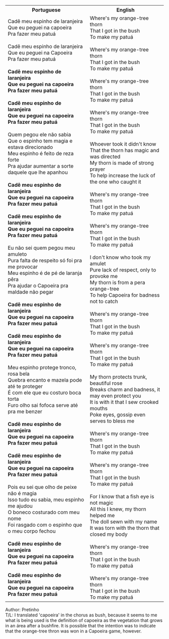 <table class="capoeira-table">
    <tr class="header-row">
        <th>Portuguese</th>
        <th>English</th>
    </tr>
    <tr>
        <td>Cadê meu espinho de laranjeira<br>
Que eu peguei na capoeira<br>
Pra fazer meu patuá<br>
<br>
Cadê meu espinho de laranjeira<br>
Que eu peguei na Capoeira<br>
Pra fazer meu patuá<br>
<br>
<strong>Cadê meu espinho de laranjeira<br>
Que eu peguei na capoeira<br>
Pra fazer meu patuá<br>
<br>
Cadê meu espinho de laranjeira<br>
Que eu peguei na capoeira<br>
Pra fazer meu patuá</strong><br>
<br>
Quem pegou ele não sabia<br>
Que o espinho tem magia e estava direcionado<br>
Meu espinho é feito de reza forte<br>
Pra ajudar aumentar a sorte daquele que lhe apanhou<br>
<br>
<strong>Cadê meu espinho de laranjeira<br>
Que eu peguei na capoeira<br>
Pra fazer meu patuá<br>
<br>
Cadê meu espinho de laranjeira<br>
Que eu peguei na capoeira<br>
Pra fazer meu patuá</strong><br>
<br>
Eu não sei quem pegou meu amuleto<br>
Pura falta de respeito só foi pra me provocar<br>
Meu espinho é de pé de laranja pêra<br>
Pra ajudar o Capoeira pra maldade não pegar<br>
<br>
<strong>Cadê meu espinho de laranjeira<br>
Que eu peguei na capoeira<br>
Pra fazer meu patuá<br>
<br>
Cadê meu espinho de laranjeira<br>
Que eu peguei na capoeira<br>
Pra fazer meu patuá</strong><br>
<br>
Meu espinho protege tronco, rosa bela<br>
Quebra encanto e mazela pode até te proteger<br>
É com ele que eu costuro boca torta<br>
Furo olho sai fofoca serve até pra me benzer<br>
<br>
<strong>Cadê meu espinho de laranjeira<br>
Que eu peguei na capoeira<br>
Pra fazer meu patuá<br>
<br>
Cadê meu espinho de laranjeira<br>
Que eu peguei na capoeira<br>
Pra fazer meu patuá</strong><br>
<br>
Pois eu sei que olho de peixe não é magia<br>
Isso tudo eu sabia, meu espinho me ajudou<br>
O boneco costurado com meu nome<br>
Foi rasgado com o espinho que o meu corpo fechou<br>
<br>
<strong>Cadê meu espinho de laranjeira<br>
Que eu peguei na capoeira<br>
Pra fazer meu patuá<br>
<br>
Cadê meu espinho de laranjeira<br>
Que eu peguei na capoeira<br>
Pra fazer meu patuá</strong></td>
        <td>Where's my orange-tree thorn<br>
That I got in the bush<br>
To make my patuá<br>
<br>
Where's my orange-tree thorn<br>
That I got in the bush<br>
To make my patuá<br>
<br>
Where's my orange-tree thorn<br>
That I got in the bush<br>
To make my patuá<br>
<br>
Where's my orange-tree thorn<br>
That I got in the bush<br>
To make my patuá<br>
<br>
Whoever took it didn't know<br>
That the thorn has magic and was directed<br>
My thorn is made of strong prayer<br>
To help increase the luck of the one who caught it<br>
<br>
Where's my orange-tree thorn<br>
That I got in the bush<br>
To make my patuá<br>
<br>
Where's my orange-tree thorn<br>
That I got in the bush<br>
To make my patuá<br>
<br>
I don't know who took my amulet<br>
Pure lack of respect, only to provoke me<br>
My thorn is from a pera orange-tree<br>
To help Capoeira for badness not to catch<br>
<br>
Where's my orange-tree thorn<br>
That I got in the bush<br>
To make my patuá<br>
<br>
Where's my orange-tree thorn<br>
That I got in the bush<br>
To make my patuá<br>
<br>
My thorn protects trunk, beautiful rose<br>
Breaks charm and badness, it may even protect you<br>
It is with it that I sew crooked mouths<br>
Poke eyes, gossip even serves to bless me<br>
<br>
Where's my orange-tree thorn<br>
That I got in the bush<br>
To make my patuá<br>
<br>
Where's my orange-tree thorn<br>
That I got in the bush<br>
To make my patuá<br>
<br>
For I know that a fish eye is not magic<br>
All this I knew, my thorn helped me<br>
The doll sewn with my name<br>
It was torn with the thorn that closed my body<br>
<br>
Where's my orange-tree thorn<br>
That I got in the bush<br>
To make my patuá<br>
<br>
Where's my orange-tree thorn<br>
That I got in the bush<br>
To make my patuá</td>
    </tr>
</table>

<figcaption>
Author: Pretinho<br>
T/L: I translated 'capoeira' in the chorus as bush, because it seems to me what is being used is the definition of capoeira as the vegetation that grows in an área after a bushfire. It is possible that the intention was to indicate that the orange-tree thron was won in a Capoeira game, however.
</figcaption>